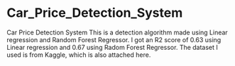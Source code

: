 # Car_Price_Detection_System
Car Price Detection System
This is a detection algorithm made using Linear regression and Random Forest Regressor. I got an R2 score of 0.63 using Linear regression and 0.67 using Radom Forest Regressor. The dataset I used is from Kaggle, which is also attached here.
